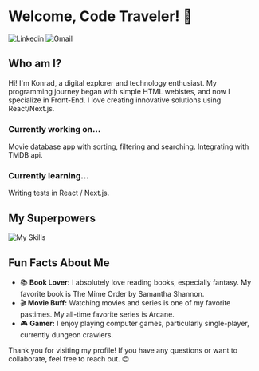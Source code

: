 # Welcome, Code Traveler! 🚀
[![Linkedin](https://img.shields.io/badge/-LinkedIn-blue?style=flat&logo=Linkedin&logoColor=white)](https://www.linkedin.com/in/konrad-szczepanowski/)
[![Gmail](https://img.shields.io/badge/-Gmail-c14438?style=flat&logo=Gmail&logoColor=white)](mailto:konrad2381@gmail.com)

## Who am I?
Hi! I'm Konrad, a digital explorer and technology enthusiast. My programming journey began with simple HTML webistes, and now I specialize in Front-End. I love creating innovative solutions using React/Next.js.

### Currently working on...
Movie database app with sorting, filtering and searching. Integrating with TMDB api.

### Currently learning...
Writing tests in React / Next.js.

## My Superpowers
![My Skills](https://skillicons.dev/icons?i=ts,js,html,css,react,next,tailwind,redux,figma,git,vscode)

## Fun Facts About Me
- 📚 **Book Lover:** I absolutely love reading books, especially fantasy. My favorite book is The Mime Order by Samantha Shannon.
- 🎬 **Movie Buff:** Watching movies and series is one of my favorite pastimes. My all-time favorite series is Arcane.
- 🎮 **Gamer:** I enjoy playing computer games, particularly single-player, currently dungeon crawlers.

Thank you for visiting my profile! If you have any questions or want to collaborate, feel free to reach out. 😊
